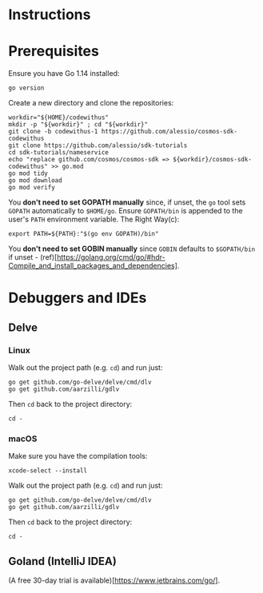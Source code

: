 # Instructions

# Prerequisites

Ensure you have Go 1.14 installed:

```
go version
```

Create a new directory and clone the repositories:

```
workdir="${HOME}/codewithus"
mkdir -p "${workdir}" ; cd "${workdir}"
git clone -b codewithus-1 https://github.com/alessio/cosmos-sdk-codewithus
git clone https://github.com/alessio/sdk-tutorials
cd sdk-tutorials/nameservice
echo "replace github.com/cosmos/cosmos-sdk => ${workdir}/cosmos-sdk-codewithus" >> go.mod
go mod tidy
go mod download
go mod verify
```

You **don't need to set GOPATH manually** since, if unset, the `go` tool sets `GOPATH`
automatically to `$HOME/go`. Ensure `GOPATH/bin` is appended to the user's `PATH`
environment variable. The Right Way(c):

```
export PATH=${PATH}:"$(go env GOPATH)/bin"
```

You **don't need to set GOBIN manually** since `GOBIN` defaults to `$GOPATH/bin` if unset - (ref)[https://golang.org/cmd/go/#hdr-Compile_and_install_packages_and_dependencies].

# Debuggers and IDEs

## Delve

### Linux

Walk out the project path (e.g. `cd`) and run just:

```
go get github.com/go-delve/delve/cmd/dlv
go get github.com/aarzilli/gdlv
```

Then `cd` back to the project directory:

```
cd -
```

### macOS


Make sure you have the compilation tools:

```
xcode-select --install
```

Walk out the project path (e.g. `cd`) and run just:

```
go get github.com/go-delve/delve/cmd/dlv
go get github.com/aarzilli/gdlv
```

Then `cd` back to the project directory:

```
cd -
```


## Goland (IntelliJ IDEA)

(A free 30-day trial is available)[https://www.jetbrains.com/go/].
